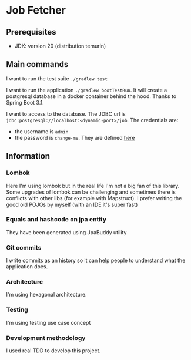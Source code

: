 # Job Fetcher

## Prerequisites

- JDK: version 20 (distribution temurin)

## Main commands

I want to run the test suite
`./gradlew test`

I want to run the application
`./gradlew bootTestRun`. It will create a postgresql database in a docker container behind the hood. Thanks to Spring Boot 3.1.

I want to access to the database. The JDBC url is `jdbc:postgresql://localhost:<dynamic-port>/job`. The credentials are:
- the username is `admin`
- the password is `change-me`.
They are defined [here](TODO)

## Information

### Lombok

Here I'm using lombok but in the real life I'm not a big fan of this library. Some upgrades of lombok can be challenging and sometimes there is conflicts with other libs (for example with Mapstruct). I prefer writing the good old POJOs by myself (with an IDE it's super fast)

### Equals and hashcode on jpa entity

They have been generated using JpaBuddy utility

### Git commits

I write commits as an history so it can help people to understand what the application does.

### Architecture

I'm using hexagonal architecture.

### Testing

I'm using testing use case concept

### Development methodology

I used real TDD to develop this project.
